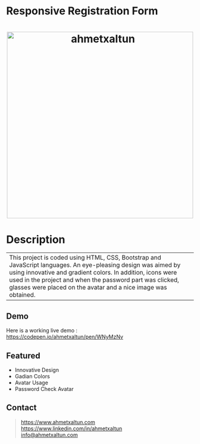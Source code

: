 # Responsive Registration Form

# <p align="center"><img src="https://i.hizliresim.com/7th77tx.gif" alt="ahmetxaltun" width="500"/></p>
# Description
<table>
<tr>
<td>
  This project is coded using HTML, CSS, Bootstrap and JavaScript languages. An eye-pleasing design was aimed by using innovative and gradient colors. In addition, icons were used in the project and when the password part was clicked, glasses were placed on the avatar and a nice image was obtained.
</td>
</tr>
</table>


## Demo
Here is a working live demo :  https://codepen.io/ahmetxaltun/pen/WNyMzNv


## Featured

- Innovative Design
- Gadian Colors
- Avatar Usage
- Password Check Avatar

## Contact

> https://www.ahmetxaltun.com </br>
> https://www.linkedin.com/in/ahmetxaltun </br>
> info@ahmetxaltun.com
